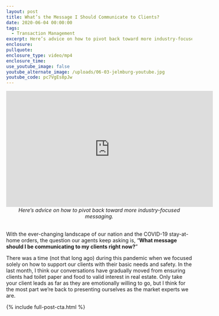 ```yaml
---
layout: post
title: What’s the Message I Should Communicate to Clients?
date: 2020-06-04 00:00:00
tags:
  - Transaction Management
excerpt: Here’s advice on how to pivot back toward more industry-focused messaging.
enclosure:
pullquote:
enclosure_type: video/mp4
enclosure_time:
use_youtube_image: false
youtube_alternate_image: /uploads/06-03-jelmburg-youtube.jpg
youtube_code: pc7VgEs8pJw
---
```


<center><iframe width="560" height="315" src="https://www.youtube.com/embed/pc7VgEs8pJw?rel=0" frameborder="0" allow="accelerometer; autoplay; encrypted-media; gyroscope; picture-in-picture" allowfullscreen></iframe></center>

<center><em>Here’s advice on how to pivot back toward more industry-focused messaging.</em></center>

<br>With the ever-changing landscape of our nation and the COVID-19 stay-at-home orders, the question our agents keep asking is, “**What message should I be communicating to my clients right now?**”

There was a time (not that long ago) during this pandemic when we focused solely on how to support our clients with their basic needs and safety. In the last month, I think our conversations have gradually moved from ensuring clients had toilet paper and food to valid interest in real estate. Only take your client leads as far as they are emotionally willing to go, but I think for the most part we’re back to presenting ourselves as the market experts we are.

{% include full-post-cta.html %}